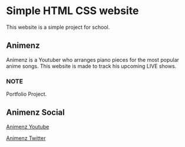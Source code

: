 # Simple HTML CSS website

This website is a simple project for school.

## Animenz

Animenz is a Youtuber who arranges piano pieces for the most popular anime songs. This website is made to track his upcoming LIVE shows.

### NOTE

Portfolio Project.

## Animenz Social

[Animenz Youtube](https://www.youtube.com/user/animenzzz)

[Animenz Twitter](https://twitter.com/Animenzzz?ref_src=twsrc%5Egoogle%7Ctwcamp%5Eserp%7Ctwgr%5Eauthor)
